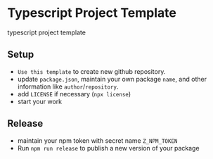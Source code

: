 # Typescript Project Template

typescript project template

## Setup

* `Use this template` to create new github repository.
* update `package.json`, maintain your own package `name`, and other information like `author`/`repository`.
* add `LICENSE` if necessary (`npx license`)
* start your work

## Release

* maintain your npm token with secret name `Z_NPM_TOKEN`
* Run `npm run release` to publish a new version of your package

